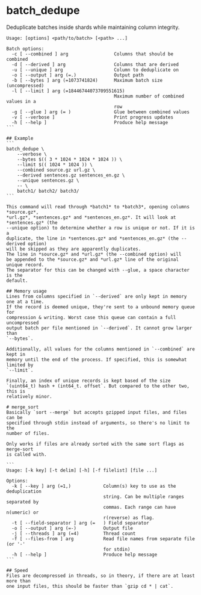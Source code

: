 # batch_dedupe
Deduplicate batches inside shards while maintaining column integrity.

````
Usage: [options] <path/to/batch> [<path> ...]

Batch options:
  -c [ --combined ] arg                 Columns that should be combined
  -d [ --derived ] arg                  Columns that are derived
  -u [ --unique ] arg                   Column to deduplicate on
  -o [ --output ] arg (=.)              Output path
  -b [ --bytes ] arg (=1073741824)      Maximum batch size (uncompressed)
  -l [ --limit ] arg (=18446744073709551615)
                                        Maximum number of combined values in a
                                        row
  -g [ --glue ] arg (= )                Glue between combined values
  -v [ --verbose ]                      Print progress updates
  -h [ --help ]                         Produce help message
```

## Example
```
batch_dedupe \
	--verbose \
	--bytes $(( 3 * 1024 * 1024 * 1024 )) \
	--limit $(( 1024 * 1024 )) \
	--combined source.gz url.gz \
	--derived sentences.gz sentences_en.gz \
	--unique sentences.gz \
	-- \
	batch1/ batch2/ batch3/
```

This command will read through *batch1* to *batch3*, opening columns *source.gz*,
*url.gz*, *sentences.gz* and *sentences_en.gz*. It will look at *sentences.gz* (the
--unique option) to determine whether a row is unique or not. If it is a
duplicate, the line in *sentences.gz* and *sentences_en.gz* (the --derived option)
will be skipped as they are apparently duplicates.
The line in *source.gz* and *url.gz* (the --combined option) will
be appended to the *source.gz* and *url.gz* line of the original unique record.
The separator for this can be changed with --glue, a space character is the
default.

## Memory usage
Lines from columns specified in `--derived` are only kept in memory one at a time.
If the record is deemed unique, they're sent to a unbound memory queue for
compression & writing. Worst case this queue can contain a full uncompressed
output batch per file mentioned in `--derived`. It cannot grow larger than
`--bytes`.

Additionally, all values for the columns mentioned in `--combined` are kept in
memory until the end of the process. If specified, this is somewhat limited by
`--limit`.

Finally, an index of unique records is kept based of the size
`(uint64_t) hash + (int64_t. offset`. But compared to the other two, this is
relatively minor.

# merge_sort
Basically `sort --merge` but accepts gzipped input files, and files can be
specified through stdin instead of arguments, so there's no limit to the
number of files.

Only works if files are already sorted with the same sort flags as merge-sort
is called with.

```
Usage: [-k key] [-t delim] [-h] [-f filelist] [file ...]

Options:
  -k [ --key ] arg (=1,)            Column(s) key to use as the deduplication
                                    string. Can be multiple ranges separated by
                                    commas. Each range can have n(umeric) or
                                    r(reverse) as flag.
  -t [ --field-separator ] arg (=	) Field separator
  -o [ --output ] arg (=-)          Output file
  -j [ --threads ] arg (=4)         Thread count
  -f [ --files-from ] arg           Read file names from separate file (or '-'
                                    for stdin)
  -h [ --help ]                     Produce help message
```

## Speed
Files are decompressed in threads, so in theory, if there are at least more than
one input files, this should be faster than `gzip cd * | cat`.
